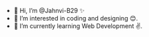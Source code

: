 - 👋 Hi, I’m @Jahnvi-B29 ✨
- 👀 I’m interested in coding and designing 😊.
- 🌱 I’m currently learning Web Development ✌️.



<!---
Jahnvi-B29/Jahnvi-B29 is a ✨ special ✨ repository because its `README.md` (this file) appears on your GitHub profile.
You can click the Preview link to take a look at your changes.
--->
